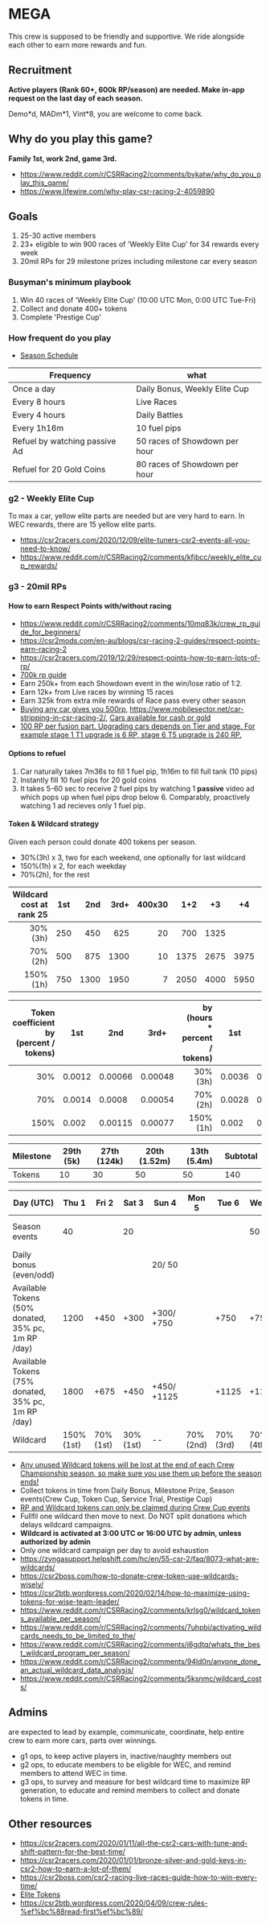 # MEGA
This crew is supposed to be friendly and supportive. We ride alongside each other to earn more rewards and fun.

## Recruitment
**Active players (Rank 60+, 600k RP/season) are needed. Make in-app request on the last day of each season.**

Demo\*d, MADm\*1, Vint\*8, you are welcome to come back.

## Why do you play this game?
**Family 1st, work 2nd, game 3rd.**
- https://www.reddit.com/r/CSRRacing2/comments/bykatw/why_do_you_play_this_game/
- https://www.lifewire.com/why-play-csr-racing-2-4059890

## Goals
1. 25-30 active members
2. 23+ eligible to win 900 races of 'Weekly Elite Cup' for 34 rewards every week
3. 20mil RPs for 29 milestone prizes including milestone car every season

### Busyman's minimum playbook
1. Win 40 races of 'Weekly Elite Cup' (10:00 UTC Mon, 0:00 UTC Tue-Fri)
2. Collect and donate 400+ tokens
3. Complete 'Prestige Cup'

### How frequent do you play
- [Season Schedule](https://docs.google.com/spreadsheets/d/1jsgWgXeBoPMRBNFMbDjJLuDbk90S9DuI_o8sPuSyBmI/htmlview)

|Frequency|what|
|---------|----|
|Once a day|Daily Bonus, Weekly Elite Cup|
|Every 8 hours|Live Races|
|Every 4 hours|Daily Battles|
|Every 1h16m|10 fuel pips|
|Refuel by watching passive Ad|50 races of Showdown per hour|
|Refuel for 20 Gold Coins|80 races of Showdown per hour|

### g2 - Weekly Elite Cup
To max a car, yellow elite parts are needed but are very hard to earn. In WEC rewards, there are 15 yellow elite parts.
- https://csr2racers.com/2020/12/09/elite-tuners-csr2-events-all-you-need-to-know/
- https://www.reddit.com/r/CSRRacing2/comments/kfjbcc/weekly_elite_cup_rewards/

### g3 - 20mil RPs

#### How to earn Respect Points with/without racing
- https://www.reddit.com/r/CSRRacing2/comments/10mq83k/crew_rp_guide_for_beginners/
- https://csr2mods.com/en-au/blogs/csr-racing-2-guides/respect-points-earn-racing-2
- https://csr2racers.com/2019/12/29/respect-points-how-to-earn-lots-of-rp/
- [700k rp guide](https://csr2btb.wordpress.com/2019/09/16/csr2-season-events-schedule-and-prize/)
- Earn 250k+ from each Showdown event in the win/lose ratio of 1:2.
- Earn 12k+ from Live races by winning 15 races
- Earn 325k from extra mile rewards of Race pass every other season
- [Buying any car gives you 500rp](https://www.reddit.com/r/CSRRacing2/comments/52f1yr/earning_rp_without_racing/), https://www.mobilesector.net/car-stripping-in-csr-racing-2/, [Cars available for cash or gold](https://docs.google.com/spreadsheets/d/1IUQrLBN_NkSKhKuHbe9DRfBFhF9Yf2_x6Yl3izL6lLE/)
- [100 RP per fusion part. Upgrading cars depends on Tier and stage. For example stage 1 T1 upgrade is 6 RP, stage 6 T5 upgrade is 240 RP.](https://www.reddit.com/r/CSR2/comments/g534f2/how_much_rp_do_i_get_from_fitting_fusion_parts/)

#### Options to refuel
1. Car naturally takes 7m36s to fill 1 fuel pip, 1h16m to fill full tank (10 pips)
2. Instantly fill 10 fuel pips for 20 gold coins
3. It takes 5-60 sec to receive 2 fuel pips by watching 1 **passive** video ad which pops up when fuel pips drop below 6. Comparably, proactively watching 1 ad recieves only 1 fuel pip.

#### Token & Wildcard strategy
Given each person could donate 400 tokens per season.
- 30%(3h) x 3, two for each weekend, one optionally for last wildcard
- 150%(1h) x 2, for each weekday
- 70%(2h), for the rest

|Wildcard cost at rank 25|1st|2nd|3rd+|400x30|1+2|+3|+4|+5|+6|+7|
|-:|--|--:|--:|--:|--:|--|--|--|--|--|
|30% (3h)|250|450|625|20|700|1325||
|70% (2h)|500|875|1300|10|1375|2675|3975|5275|6575|7875|
|150% (1h)|750|1300|1950|7|2050|4000|5950|7900||

|Token coefficient by (percent / tokens)|1st|2nd|3rd+|by (hours * percent / tokens)|1st|2nd|3rd+|
|--:|---|---|---|--:|---|---|---|
|30%|0.0012|0.00066|0.00048|30% (3h)|0.0036|0.00198|0.00144|
|70%|0.0014|0.0008|0.00054|70% (2h)|0.0028|0.0016|0.00108|
|150%|0.002|0.00115|0.00077|150% (1h)|0.002|0.00115|0.00077|

|Milestone|29th (5k)|27th (124k)|20th (1.52m)|13th (5.4m)|Subtotal|
|--|--|--|--|--|--|
|Tokens|10|30|50|50|140|

|Day (UTC)|Thu 1|Fri 2|Sat 3|Sun 4|Mon 5|Tue 6|Wed 7|Thu 8|Fri 9|Sat 10|Sun 11|Mon 12|Tue 13|Wed 14|Sub- total|
|--|--|--|--|--|--|--|--|--|--|--|--|--|--|--|--|
|Season events|40||20||||50|20 (PC)|40|50 (PC)||20|||170+ 70 (PC)|
|Daily bonus (even/odd)||||20/ 50|||||||50/ 100||||70/ 150|
|Available Tokens (50% donated, 35% pc, 1m RP /day)|1200|+450|+300|+300/ +750||+750|+750|+210 (PC)|+600|+525 (PC)|+750/ +1500|+300||||
|Available Tokens (75% donated, 35% pc, 1m RP /day)|1800|+675|+450|+450/ +1125||+1125|+1125|+210 (PC)|+900|+525 (PC)|+1125/ +2250|+450||||
|Wildcard|150% (1st)|70% (1st)|30% (1st)|--|70% (2nd)|70% (3rd)|70% (4th)|150% (2nd)|70% (5th)|30% (2nd)|--|70% (6th)|70% (7th)|--|--|

- [Any unused Wildcard tokens will be lost at the end of each Crew Championship season, so make sure you use them up before the season ends!](https://zyngasupport.helpshift.com/hc/en/55-csr-2/faq/8074-what-happens-to-my-wildcard-tokens-at-the-end-of-the-crew-championship-season/)
- Collect tokens in time from Daily Bonus, Milestone Prize, Season events(Crew Cup, Token Cup, Service Trial, Prestige Cup)
- [RP and Wildcard tokens can only be claimed during Crew Cup events](https://www.tumblr.com/csrracingofficial/178448763240/the-player-inbox-explained)
- Fullfil one wildcard then move to next. Do NOT split donations which delays wildcard campaigns.
- **Wildcard is activated at 3:00 UTC or 16:00 UTC by admin, unless authorized by admin**
- Only one wildcard campaign per day to avoid exhaustion
- https://zyngasupport.helpshift.com/hc/en/55-csr-2/faq/8073-what-are-wildcards/
- https://csr2boss.com/how-to-donate-crew-token-use-wildcards-wisely/
- https://csr2btb.wordpress.com/2020/02/14/how-to-maximize-using-tokens-for-wise-team-leader/
- https://www.reddit.com/r/CSRRacing2/comments/krlsg0/wildcard_tokens_available_per_season/
- https://www.reddit.com/r/CSRRacing2/comments/7uhpbi/activating_wildcards_needs_to_be_limited_to_the/
- https://www.reddit.com/r/CSRRacing2/comments/j6gdtq/whats_the_best_wildcard_program_per_season/
- https://www.reddit.com/r/CSRRacing2/comments/94ld0n/anyone_done_an_actual_wildcard_data_analysis/
- https://www.reddit.com/r/CSRRacing2/comments/5ksnmc/wildcard_costs/

## Admins
are expected to lead by example, communicate, coordinate, help entire crew to earn more cars, parts over winnings.
- g1 ops, to keep active players in, inactive/naughty members out
- g2 ops, to educate members to be eligible for WEC, and remind members to attend WEC in time.
- g3 ops, to survey and measure for best wildcard time to maximize RP generation, to educate and remind members to collect and donate tokens in time.

## Other resources
- https://csr2racers.com/2020/01/11/all-the-csr2-cars-with-tune-and-shift-pattern-for-the-best-time/
- https://csr2racers.com/2020/01/01/bronze-silver-and-gold-keys-in-csr2-how-to-earn-a-lot-of-them/
- https://csr2boss.com/csr2-racing-live-races-guide-how-to-win-every-time/
- [Elite Tokens](https://docs.google.com/spreadsheets/d/e/2PACX-1vTPHrSP6Ttu1Ctc7_jTQRtXIQFd9-9emCuc8oe_FtnLSjvJBj7e3OM8sNjCo8dVb901kyRqFvr-Inng/pubhtml)
- https://csr2btb.wordpress.com/2020/04/09/crew-rules-%ef%bc%88read-first%ef%bc%89/
